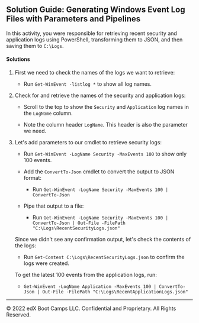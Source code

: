 ## Solution Guide: Generating Windows Event Log Files with Parameters and Pipelines

In this activity, you were responsible for retrieving recent security and application logs using PowerShell, transforming them to JSON, and then saving them to `C:\Logs`.

#### Solutions

1. First we need to check the names of the logs we want to retrieve:

   - Run `Get-WinEvent -listlog *` to show all log names.

2. Check for and retrieve the names of the security and application logs:

    - Scroll to the top to show the `Security` and `Application` log names in the `LogName` column.

    - Note the column header `LogName`. This header is also the parameter we need.

3. Let's add parameters to our cmdlet to retrieve security logs:

    - Run `Get-WinEvent -LogName Security -MaxEvents 100` to show only 100 events.

    - Add the `ConvertTo-Json` cmdlet to convert the output to JSON format:

      - Run `Get-WinEvent -LogName Security -MaxEvents 100 | ConvertTo-Json`

    - Pipe that output to a file:

      - Run `Get-WinEvent -LogName Security -MaxEvents 100 | ConvertTo-Json | Out-File -FilePath "C:\Logs\RecentSecurityLogs.json"`

    Since we didn't see any confirmation output, let's check the contents of the logs:

    - Run `Get-Content C:\Logs\RecentSecurityLogs.json` to confirm the logs were created.

    To get the latest 100 events from the application logs, run:

    - `Get-WinEvent -LogName Application -MaxEvents 100 | ConvertTo-Json | Out-File -FilePath "C:\Logs\RecentApplicationLogs.json"`

---
© 2022 edX Boot Camps LLC. Confidential and Proprietary. All Rights Reserved.

